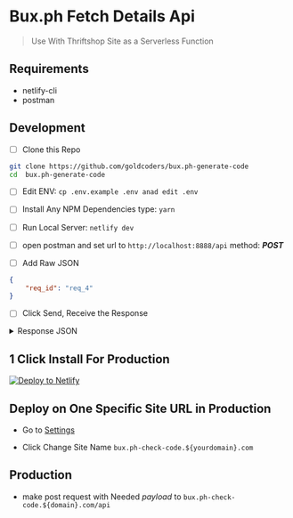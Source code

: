 # Bux.ph Fetch Details Api

> Use With Thriftshop Site as a Serverless Function

## Requirements
- netlify-cli
- postman

## Development
- [ ] Clone this Repo

```sh
git clone https://github.com/goldcoders/bux.ph-generate-code
cd  bux.ph-generate-code
```

- [ ] Edit ENV: `cp .env.example .env anad edit .env`

- [ ] Install Any NPM Dependencies type: `yarn`

- [ ] Run Local Server: `netlify dev`

- [ ] open postman and set url to `http://localhost:8888/api` method: ***POST***

- [ ] Add Raw JSON

```json
{
    "req_id": "req_4"
}
```

- [ ] Click Send, Receive the Response

<details>
  <summary>Response JSON</summary>

```json
{"status":"Pending",
"id":7488,
"amount":"1254.00",
"ref_code":"9921-1670-0061",
"channel":"7-Eleven",
"image_url":"https://bux-api-prd-storage.s3.amazonaws.com/media/barcodes/9921-1670-0061.png?X-Amz-Algorithm=AWS4-HMAC-SHA256&X-Amz-Credential=AKIAYFTIVUQLPJG42SNS%2F20210616%2Fap-southeast-1%2Fs3%2Faws4_request&X-Amz-Date=20210616T180633Z&X-Amz-Expires=604800&X-Amz-SignedHeaders=host&X-Amz-Signature=e40c353d0831cf1a82f9e148229d10996ff96d7c653c417d9cdfa232b09f8827",
"seller_name":"GOLDCODERS CORP",
"expiry":"Jun 18 2021, 11:59 PM",
"created":"Jun 16 2021, 02:38 AM",
"param1":"test param1",
"param2":"test param2",
"fee":20,
"instructions":{
  "Payment":["Go to nearest branch","Present the barcode or reference number","Pay the specified amount","The Cashier will process your payment in real-time"]
  },
"terms":"https://www.cliqq.net/terms/",
"link":"https://bux.ph/test/payment/cbdbaa5c46624d569bbb7a5a4b2858c5/",
"payment_url":null
}
```

- image_url: qrcode that will be use by the payment gateway
- payment url: only available if we pay via card
- link: goest to redirect url , better we set redirect url to specific receipt or url to view receipt
</details>

## 1 Click Install For Production

[![Deploy to Netlify](https://www.netlify.com/img/deploy/button.svg)](https://app.netlify.com/start/deploy?repository=https://github.com/goldcoders/bux.ph-check-code)

## Deploy on One Specific Site URL in Production

- Go to [Settings](https://app.netlify.com/sites/tss-test/settings/general)

- Click Change Site Name `bux.ph-check-code.${yourdomain}.com`

## Production

- make post request with Needed *payload* to `bux.ph-check-code.${domain}.com/api`

